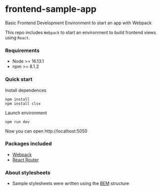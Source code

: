 # frontend-sample-app

Basic Frontend Development Environment to start an app with Webpack

This repo includes `Webpack` to start an environment to build frontend views using `React`.

### Requirements

- Node >= 16.13.1
- npm >= 8.1.2

### Quick start

Install dependences

```
npm install
npm install clsx
```

Launch environment

```
npm run dev
```

Now you can open http://localhost:5050

### Packages included

- [Webpack](https://webpack.js.org/)
- [React Router](https://reactrouter.com/en/main)

### About stylesheets

- Sample stylesheets were written using the [BEM](https://getbem.com/) structure
